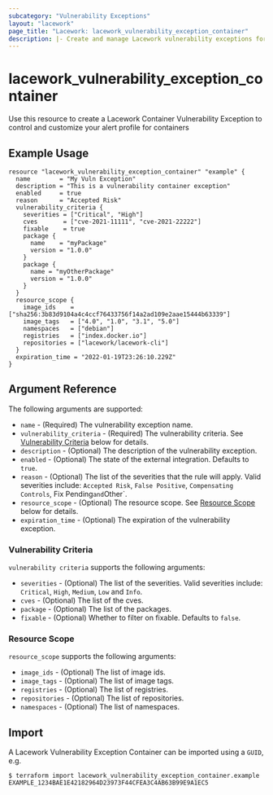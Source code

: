 ```yaml
---
subcategory: "Vulnerability Exceptions"
layout: "lacework"
page_title: "Lacework: lacework_vulnerability_exception_container"
description: |- Create and manage Lacework vulnerability exceptions for containers
---
```


# lacework\_vulnerability\_exception\_container

Use this resource to create a Lacework Container Vulnerability Exception to control and customize your alert profile for containers

## Example Usage

```hcl
resource "lacework_vulnerability_exception_container" "example" {
  name        = "My Vuln Exception"
  description = "This is a vulnerability container exception"
  enabled     = true
  reason      = "Accepted Risk"
  vulnerability_criteria {
    severities = ["Critical", "High"]
    cves       = ["cve-2021-11111", "cve-2021-22222"]
    fixable    = true
    package {
      name    = "myPackage"
      version = "1.0.0"
    }
    package {
      name = "myOtherPackage"
      version = "1.0.0"
    }
  }
  resource_scope {
    image_ids    = ["sha256:3b83d9104a4c4ccf76433756f14a2ad109e2aae15444b63339"]
    image_tags   = ["4.0", "1.0", "3.1", "5.0"]
    namespaces   = ["debian"]
    registries   = ["index.docker.io"]
    repositories = ["lacework/lacework-cli"]
  }
  expiration_time = "2022-01-19T23:26:10.229Z"
}
```

## Argument Reference

The following arguments are supported:

* `name` - (Required) The vulnerability exception name.
* `vulnerability_criteria` - (Required) The vulnerability criteria.
  See [Vulnerability Criteria](#vulnerability-criteria) below for details.
* `description` - (Optional) The description of the vulnerability exception.
* `enabled` - (Optional) The state of the external integration. Defaults to `true`.
* `reason` - (Optional) The list of the severities that the rule will apply. Valid severities include:
  `Accepted Risk`, `False Positive`, `Compensating Controls`, Fix Pending` and `Other`.
* `resource_scope` - (Optional) The resource scope. See [Resource Scope](#resource-scope) below for details.
* `expiration_time` - (Optional) The expiration of the vulnerability exception.

### Vulnerability Criteria

`vulnerability criteria` supports the following arguments:

* `severities` - (Optional) The list of the severities. Valid severities include:
  `Critical`, `High`, `Medium`, `Low` and `Info`.
* `cves` - (Optional) The list of the cves.
* `package` - (Optional) The list of the packages.
* `fixable` - (Optional) Whether to filter on fixable. Defaults to `false`.

### Resource Scope

`resource_scope` supports the following arguments:

* `image_ids` - (Optional) The list of image ids.
* `image_tags` - (Optional) The list of image tags.
* `registries` - (Optional) The list of registries.
* `repositories` - (Optional) The list of repositories.
* `namespaces` - (Optional) The list of namespaces.

## Import

A Lacework Vulnerability Exception Container can be imported using a `GUID`, e.g.

```
$ terraform import lacework_vulnerability_exception_container.example EXAMPLE_1234BAE1E42182964D23973F44CFEA3C4AB63B99E9A1EC5
```
